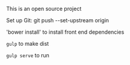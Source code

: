 This is an open source project

Set up Git:
git push --set-upstream origin <branchName>

'bower install' to install front end dependencies

`gulp` to make dist

`gulp serve` to run 

